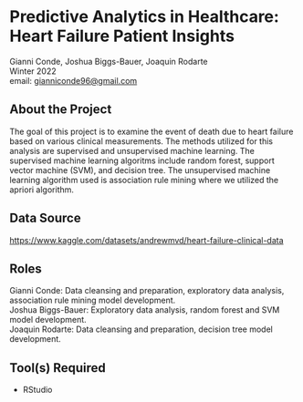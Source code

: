 # Predictive Analytics in Healthcare: Heart Failure Patient Insights 
Gianni Conde, Joshua Biggs-Bauer, Joaquin Rodarte <br>
Winter 2022 <br>
email: gianniconde96@gmail.com <br>

## About the Project
The goal of this project is to examine the event of death due to heart failure based on various clinical measurements. The methods utilized for this analysis are supervised and unsupervised machine learning. The supervised machine learning algoritms include random forest, support vector machine (SVM), and decision tree. The unsupervised machine learning algorithm used is association rule mining where we utilized the apriori algorithm. <br>

## Data Source
https://www.kaggle.com/datasets/andrewmvd/heart-failure-clinical-data <br>

## Roles
Gianni Conde: Data cleansing and preparation, exploratory data analysis, association rule mining model development. <br>
Joshua Biggs-Bauer: Exploratory data analysis, random forest and SVM model development. <br>
Joaquin Rodarte: Data cleansing and preparation, decision tree model development.

## Tool(s) Required
- RStudio
